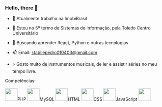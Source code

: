 ### Hello, there 👋



- 🔭 Atualmente trabalho na ImobiBrasil
 
- 🌱 Estou no 5º termo de Sistemas de Informação, pela Toledo Centro Universitário

- 🤔 Buscando aprender React, Python e outras tecnologias

- 📫 Email: stabilepedro010403@gmail.com
  
- ⚡ Gosto muito de instrumentos musicais, de ler e assistir séries no meu tempo livre.


Competências:
<br/><br/>
<img src="https://cdn.jsdelivr.net/gh/devicons/devicon/icons/php/php-plain.svg" height="40px" width="40px"/>PHP
<img src="https://cdn.jsdelivr.net/gh/devicons/devicon/icons/mysql/mysql-plain-wordmark.svg" height="40px" width="40px"/>MySQL
<img src="https://cdn.jsdelivr.net/gh/devicons/devicon/icons/html5/html5-original.svg" height="40px" width="40px"/>HTML
<img src="https://cdn.jsdelivr.net/gh/devicons/devicon/icons/css3/css3-original.svg" height="40px" width="40px"/>CSS
<img src="https://cdn.jsdelivr.net/gh/devicons/devicon/icons/javascript/javascript-plain.svg" height="40px" width="40px"/>JavaScript
<img src="https://cdn.jsdelivr.net/gh/devicons/devicon/icons/git/git-original.svg" height="40px" width="40px" />

                   


